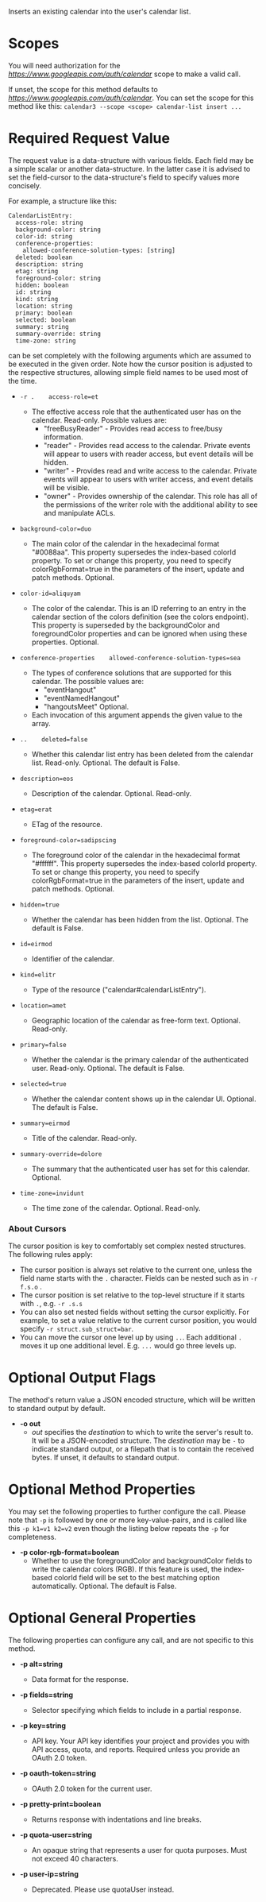 Inserts an existing calendar into the user&#39;s calendar list.
# Scopes

You will need authorization for the *https://www.googleapis.com/auth/calendar* scope to make a valid call.

If unset, the scope for this method defaults to *https://www.googleapis.com/auth/calendar*.
You can set the scope for this method like this: `calendar3 --scope <scope> calendar-list insert ...`
# Required Request Value

The request value is a data-structure with various fields. Each field may be a simple scalar or another data-structure.
In the latter case it is advised to set the field-cursor to the data-structure's field to specify values more concisely.

For example, a structure like this:
```
CalendarListEntry:
  access-role: string
  background-color: string
  color-id: string
  conference-properties:
    allowed-conference-solution-types: [string]
  deleted: boolean
  description: string
  etag: string
  foreground-color: string
  hidden: boolean
  id: string
  kind: string
  location: string
  primary: boolean
  selected: boolean
  summary: string
  summary-override: string
  time-zone: string

```

can be set completely with the following arguments which are assumed to be executed in the given order. Note how the cursor position is adjusted to the respective structures, allowing simple field names to be used most of the time.

* `-r .    access-role=et`
    - The effective access role that the authenticated user has on the calendar. Read-only. Possible values are:  
        - &#34;freeBusyReader&#34; - Provides read access to free/busy information. 
        - &#34;reader&#34; - Provides read access to the calendar. Private events will appear to users with reader access, but event details will be hidden. 
        - &#34;writer&#34; - Provides read and write access to the calendar. Private events will appear to users with writer access, and event details will be visible. 
        - &#34;owner&#34; - Provides ownership of the calendar. This role has all of the permissions of the writer role with the additional ability to see and manipulate ACLs.
* `background-color=duo`
    - The main color of the calendar in the hexadecimal format &#34;#0088aa&#34;. This property supersedes the index-based colorId property. To set or change this property, you need to specify colorRgbFormat=true in the parameters of the insert, update and patch methods. Optional.
* `color-id=aliquyam`
    - The color of the calendar. This is an ID referring to an entry in the calendar section of the colors definition (see the colors endpoint). This property is superseded by the backgroundColor and foregroundColor properties and can be ignored when using these properties. Optional.
* `conference-properties    allowed-conference-solution-types=sea`
    - The types of conference solutions that are supported for this calendar.
        The possible values are:  
        - &#34;eventHangout&#34; 
        - &#34;eventNamedHangout&#34; 
        - &#34;hangoutsMeet&#34;  Optional.
    - Each invocation of this argument appends the given value to the array.

* `..    deleted=false`
    - Whether this calendar list entry has been deleted from the calendar list. Read-only. Optional. The default is False.
* `description=eos`
    - Description of the calendar. Optional. Read-only.
* `etag=erat`
    - ETag of the resource.
* `foreground-color=sadipscing`
    - The foreground color of the calendar in the hexadecimal format &#34;#ffffff&#34;. This property supersedes the index-based colorId property. To set or change this property, you need to specify colorRgbFormat=true in the parameters of the insert, update and patch methods. Optional.
* `hidden=true`
    - Whether the calendar has been hidden from the list. Optional. The default is False.
* `id=eirmod`
    - Identifier of the calendar.
* `kind=elitr`
    - Type of the resource (&#34;calendar#calendarListEntry&#34;).
* `location=amet`
    - Geographic location of the calendar as free-form text. Optional. Read-only.
* `primary=false`
    - Whether the calendar is the primary calendar of the authenticated user. Read-only. Optional. The default is False.
* `selected=true`
    - Whether the calendar content shows up in the calendar UI. Optional. The default is False.
* `summary=eirmod`
    - Title of the calendar. Read-only.
* `summary-override=dolore`
    - The summary that the authenticated user has set for this calendar. Optional.
* `time-zone=invidunt`
    - The time zone of the calendar. Optional. Read-only.


### About Cursors

The cursor position is key to comfortably set complex nested structures. The following rules apply:

* The cursor position is always set relative to the current one, unless the field name starts with the `.` character. Fields can be nested such as in `-r f.s.o` .
* The cursor position is set relative to the top-level structure if it starts with `.`, e.g. `-r .s.s`
* You can also set nested fields without setting the cursor explicitly. For example, to set a value relative to the current cursor position, you would specify `-r struct.sub_struct=bar`.
* You can move the cursor one level up by using `..`. Each additional `.` moves it up one additional level. E.g. `...` would go three levels up.


# Optional Output Flags

The method's return value a JSON encoded structure, which will be written to standard output by default.

* **-o out**
    - *out* specifies the *destination* to which to write the server's result to.
      It will be a JSON-encoded structure.
      The *destination* may be `-` to indicate standard output, or a filepath that is to contain the received bytes.
      If unset, it defaults to standard output.
# Optional Method Properties

You may set the following properties to further configure the call. Please note that `-p` is followed by one 
or more key-value-pairs, and is called like this `-p k1=v1 k2=v2` even though the listing below repeats the
`-p` for completeness.

* **-p color-rgb-format=boolean**
    - Whether to use the foregroundColor and backgroundColor fields to write the calendar colors (RGB). If this feature is used, the index-based colorId field will be set to the best matching option automatically. Optional. The default is False.

# Optional General Properties

The following properties can configure any call, and are not specific to this method.

* **-p alt=string**
    - Data format for the response.

* **-p fields=string**
    - Selector specifying which fields to include in a partial response.

* **-p key=string**
    - API key. Your API key identifies your project and provides you with API access, quota, and reports. Required unless you provide an OAuth 2.0 token.

* **-p oauth-token=string**
    - OAuth 2.0 token for the current user.

* **-p pretty-print=boolean**
    - Returns response with indentations and line breaks.

* **-p quota-user=string**
    - An opaque string that represents a user for quota purposes. Must not exceed 40 characters.

* **-p user-ip=string**
    - Deprecated. Please use quotaUser instead.
